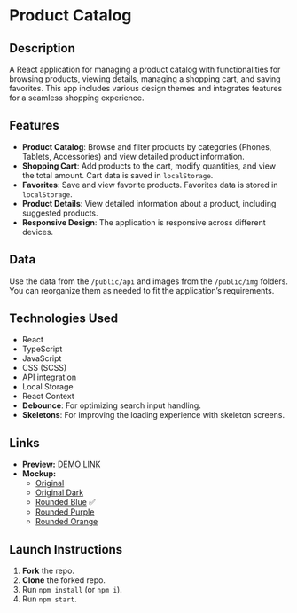 # Product Catalog

## Description
A React application for managing a product catalog with functionalities for browsing products, viewing details, managing a shopping cart, and saving favorites. This app includes various design themes and integrates features for a seamless shopping experience.

## Features
- **Product Catalog**: Browse and filter products by categories (Phones, Tablets, Accessories) and view detailed product information.
- **Shopping Cart**: Add products to the cart, modify quantities, and view the total amount. Cart data is saved in `localStorage`.
- **Favorites**: Save and view favorite products. Favorites data is stored in `localStorage`.
- **Product Details**: View detailed information about a product, including suggested products.
- **Responsive Design**: The application is responsive across different devices.
  
## Data
Use the data from the `/public/api` and images from the `/public/img` folders. You can reorganize them as needed to fit the application’s requirements.

## Technologies Used
- React
- TypeScript
- JavaScript
- CSS (SCSS)
- API integration
- Local Storage
- React Context
- **Debounce**: For optimizing search input handling.
- **Skeletons**: For improving the loading experience with skeleton screens.

## Links
- **Preview:** [DEMO LINK](https://yepolotn1ak.github.io/product-catalog/)
- **Mockup:** 
  - [Original](https://www.figma.com/file/T5ttF21UnT6RRmCQQaZc6L/Phone-catalog-(V2)-Original)
  - [Original Dark](https://www.figma.com/file/BUusqCIMAWALqfBahnyIiH/Phone-catalog-(V2)-Original-Dark)
  - [Rounded Blue](https://www.figma.com/file/FRxncC4lfyhs6og1L6FGEU/Phone-catalog-(V2)-Rounded-Style-2?node-id=0%3A1) ✅
  - [Rounded Purple](https://www.figma.com/file/xMK2Dy0mfBbJJSNctmOuLW/Phone-catalog-(V2)-Rounded-Style-1?node-id=0%3A1)
  - [Rounded Orange](https://www.figma.com/file/7JTa0q8n3dTSAyMNaA0u8o/Phone-catalog-(V2)-Rounded-Style-3?node-id=0%3A1)

## Launch Instructions
1. **Fork** the repo.
2. **Clone** the forked repo.
3. Run `npm install` (or `npm i`).
4. Run `npm start`.
